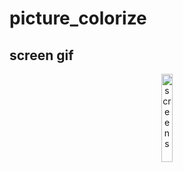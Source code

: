 # picture_colorize

## screen gif

<p align='center'>
    <img src="assets/screen.gif" width="19%" title="screens"/>
</p>
